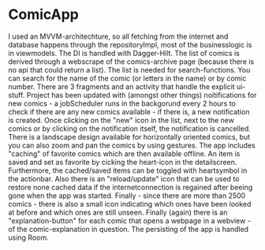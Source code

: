 # ComicApp
I used an MVVM-architechture, so all fetching from the internet and database happens through the repositoryImpl, most of the businesslogic is in viewmodels. The DI is handled with Dagger-Hilt. The list of comics is derived through a webscrape of the comics-archive page (because there is no api that could return a list). The list is needed for search-functions. You can search for the name of the comic (or letters in the name) or by comic number. There are 3 fragments and an activity that handle the explicit ui-stuff. Project has been updated with (amongst other things) noitifications for new comics - a jobScheduler runs in the backgorund every 2 hours to check if there are any new comics available - if there is, a new notification is created. Once clicking on the "new" icon in the list, next to the new comics or by clicking on the notification itself, the notification is cancelled. There is a landscape design available for horizontally oriented comics, but you can also zoom and pan the comics by using gestures. The app includes "caching" of favorite comics which are then available offline. An item is saved and set as favorite by cicking the heart-icon in the detailscreen. Furthermore, the cached/saved items can be toggled with heartsymbol in the actionbar. Also there is an "reload/update" icon that can be used to restore none cached data if the internetconnection is regained after beeing gone when the app was started. Finally - since there are more than 2500 comics - there is also a small icon indicating which ones have been looked at before and which ones are still unseen. Finally (again) there is an "explanation-button" for each comic that opens a webpage in a webview - of the comic-explanation in question. The persisting of the app is handled using Room. 

